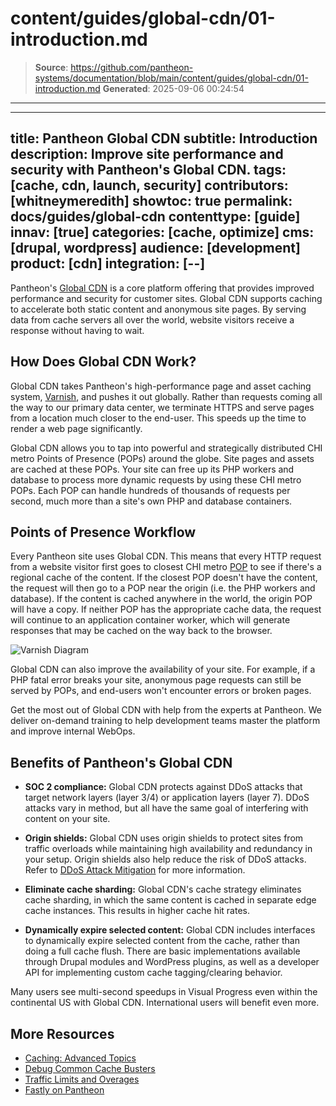 # content/guides/global-cdn/01-introduction.md

> **Source**: https://github.com/pantheon-systems/documentation/blob/main/content/guides/global-cdn/01-introduction.md
> **Generated**: 2025-09-06 00:24:54

---

---
title: Pantheon Global CDN
subtitle: Introduction
description: Improve site performance and security with Pantheon's Global CDN.
tags: [cache, cdn, launch, security]
contributors: [whitneymeredith]
showtoc: true
permalink: docs/guides/global-cdn
contenttype: [guide]
innav: [true]
categories: [cache, optimize]
cms: [drupal, wordpress]
audience: [development]
product: [cdn]
integration: [--]
---

Pantheon's [Global CDN](https://pantheon.io/features/global-cdn) is a core platform offering that provides improved performance and security for customer sites. Global CDN supports caching to accelerate both static content and anonymous site pages. By serving data from cache servers all over the world, website visitors receive a response without having to wait.

## How Does Global CDN Work?

Global CDN takes Pantheon's high-performance page and asset caching system, [Varnish](/cache-control#see-also), and pushes it out globally. Rather than requests coming all the way to our primary data center, we terminate HTTPS and serve pages from a location much closer to the end-user. This speeds up the time to render a web page significantly.

Global CDN allows you to tap into powerful and strategically distributed CHI metro Points of Presence (POPs) around the globe. Site pages and assets are cached at these POPs. Your site can free up its PHP workers and database to process more dynamic requests by using these CHI metro POPs. Each POP can handle hundreds of thousands of requests per second, much more than a site's own PHP and database containers.

## Points of Presence Workflow

Every Pantheon site uses Global CDN. This means that every HTTP request from a website visitor first goes to closest CHI metro [POP](/guides/global-cdn#points-of-presence) to see if there's a regional cache of the content. If the closest POP doesn't have the content, the request will then go to a POP near the origin (i.e. the PHP workers and database). If the content is cached anywhere in the world, the origin POP will have a copy. If neither POP has the appropriate cache data, the request will continue to an application container worker, which will generate responses that may be cached on the way back to the browser.

![Varnish Diagram](../../../images/cdn-flow.png)

Global CDN can also improve the availability of your site. For example, if a PHP fatal error breaks your site, anonymous page requests can still be served by POPs, and end-users won't encounter errors or broken pages.

<Enablement title="Agency WebOps Training" link="https://pantheon.io/learn-pantheon?docs">

Get the most out of Global CDN with help from the experts at Pantheon. We deliver on-demand training to help development teams master the platform and improve internal WebOps.

</Enablement>

## Benefits of Pantheon's Global CDN

- **SOC 2 compliance:** Global CDN protects against DDoS attacks that target network layers (layer 3/4) or application layers (layer 7). DDoS attacks vary in method, but all have the same goal of interfering with content on your site.

- **Origin shields:** Global CDN uses origin shields to protect sites from traffic overloads while maintaining high availability and redundancy in your setup. Origin shields also help reduce the risk of DDoS attacks. Refer to [DDoS Attack Mitigation](/guides/account-mgmt/traffic/remedy#dos-attack-mitigation) for more information.

- **Eliminate cache sharding:** Global CDN's cache strategy eliminates cache sharding, in which the same content is cached in separate edge cache instances. This results in higher cache hit rates.

- **Dynamically expire selected content:** Global CDN includes interfaces to dynamically expire selected content from the cache, rather than doing a full cache flush. There are basic implementations available through Drupal modules and WordPress plugins, as well as a developer API for implementing custom cache tagging/clearing behavior.

Many users see multi-second speedups in Visual Progress <Popover title="Visual Progress" content="The pace at which content renders on the visible page" /> even within the continental US with Global CDN. International users will benefit even more.

## More Resources

- [Caching: Advanced Topics](/caching-advanced-topics)
- [Debug Common Cache Busters](/guides/frontend-performance/caching#troubleshoot-caching-issues)
- [Traffic Limits and Overages](/guides/account-mgmt/traffic)
- [Fastly on Pantheon](/guides/fastly-pantheon)

